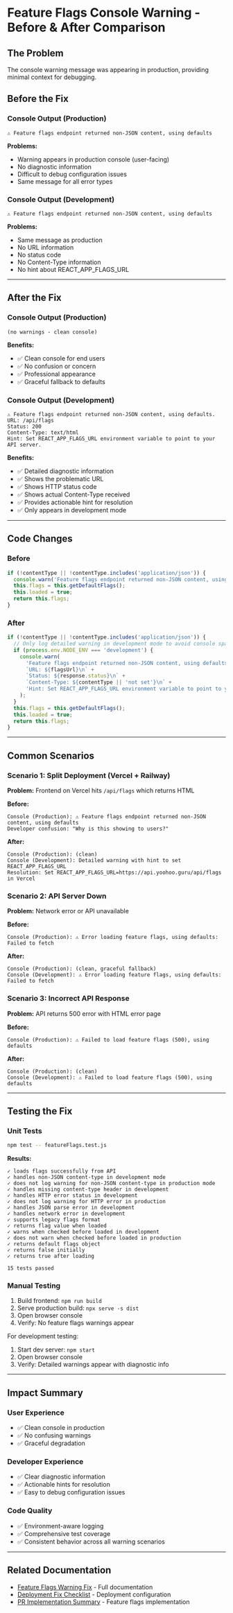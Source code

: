 # Feature Flags Console Warning - Before & After Comparison

## The Problem
The console warning message was appearing in production, providing minimal context for debugging.

## Before the Fix

### Console Output (Production)
```
⚠️ Feature flags endpoint returned non-JSON content, using defaults
```

**Problems:**
- Warning appears in production console (user-facing)
- No diagnostic information
- Difficult to debug configuration issues
- Same message for all error types

### Console Output (Development)
```
⚠️ Feature flags endpoint returned non-JSON content, using defaults
```

**Problems:**
- Same message as production
- No URL information
- No status code
- No Content-Type information
- No hint about REACT_APP_FLAGS_URL

---

## After the Fix

### Console Output (Production)
```
(no warnings - clean console)
```

**Benefits:**
- ✅ Clean console for end users
- ✅ No confusion or concern
- ✅ Professional appearance
- ✅ Graceful fallback to defaults

### Console Output (Development)
```
⚠️ Feature flags endpoint returned non-JSON content, using defaults.
URL: /api/flags
Status: 200
Content-Type: text/html
Hint: Set REACT_APP_FLAGS_URL environment variable to point to your API server.
```

**Benefits:**
- ✅ Detailed diagnostic information
- ✅ Shows the problematic URL
- ✅ Shows HTTP status code
- ✅ Shows actual Content-Type received
- ✅ Provides actionable hint for resolution
- ✅ Only appears in development mode

---

## Code Changes

### Before
```javascript
if (!contentType || !contentType.includes('application/json')) {
  console.warn('Feature flags endpoint returned non-JSON content, using defaults');
  this.flags = this.getDefaultFlags();
  this.loaded = true;
  return this.flags;
}
```

### After
```javascript
if (!contentType || !contentType.includes('application/json')) {
  // Only log detailed warning in development mode to avoid console spam
  if (process.env.NODE_ENV === 'development') {
    console.warn(
      'Feature flags endpoint returned non-JSON content, using defaults.\n' +
      `URL: ${flagsUrl}\n` +
      `Status: ${response.status}\n` +
      `Content-Type: ${contentType || 'not set'}\n` +
      'Hint: Set REACT_APP_FLAGS_URL environment variable to point to your API server.'
    );
  }
  this.flags = this.getDefaultFlags();
  this.loaded = true;
  return this.flags;
}
```

---

## Common Scenarios

### Scenario 1: Split Deployment (Vercel + Railway)
**Problem:** Frontend on Vercel hits `/api/flags` which returns HTML

**Before:**
```
Console (Production): ⚠️ Feature flags endpoint returned non-JSON content, using defaults
Developer confusion: "Why is this showing to users?"
```

**After:**
```
Console (Production): (clean)
Console (Development): Detailed warning with hint to set REACT_APP_FLAGS_URL
Resolution: Set REACT_APP_FLAGS_URL=https://api.yoohoo.guru/api/flags in Vercel
```

### Scenario 2: API Server Down
**Problem:** Network error or API unavailable

**Before:**
```
Console (Production): ⚠️ Error loading feature flags, using defaults: Failed to fetch
```

**After:**
```
Console (Production): (clean, graceful fallback)
Console (Development): ⚠️ Error loading feature flags, using defaults: Failed to fetch
```

### Scenario 3: Incorrect API Response
**Problem:** API returns 500 error with HTML error page

**Before:**
```
Console (Production): ⚠️ Failed to load feature flags (500), using defaults
```

**After:**
```
Console (Production): (clean)
Console (Development): ⚠️ Failed to load feature flags (500), using defaults
```

---

## Testing the Fix

### Unit Tests
```bash
npm test -- featureFlags.test.js
```

**Results:**
```
✓ loads flags successfully from API
✓ handles non-JSON content-type in development mode
✓ does not log warning for non-JSON content-type in production mode
✓ handles missing content-type header in development
✓ handles HTTP error status in development
✓ does not log warning for HTTP error in production
✓ handles JSON parse error in development
✓ handles network error in development
✓ supports legacy flags format
✓ returns flag value when loaded
✓ warns when checked before loaded in development
✓ does not warn when checked before loaded in production
✓ returns default flags object
✓ returns false initially
✓ returns true after loading

15 tests passed
```

### Manual Testing
1. Build frontend: `npm run build`
2. Serve production build: `npx serve -s dist`
3. Open browser console
4. Verify: No feature flags warnings appear

For development testing:
1. Start dev server: `npm start`
2. Open browser console
3. Verify: Detailed warnings appear with diagnostic info

---

## Impact Summary

### User Experience
- ✅ Clean console in production
- ✅ No confusing warnings
- ✅ Graceful degradation

### Developer Experience
- ✅ Clear diagnostic information
- ✅ Actionable hints for resolution
- ✅ Easy to debug configuration issues

### Code Quality
- ✅ Environment-aware logging
- ✅ Comprehensive test coverage
- ✅ Consistent behavior across all warning scenarios

---

## Related Documentation
- [Feature Flags Warning Fix](./FEATURE_FLAGS_WARNING_FIX.md) - Full documentation
- [Deployment Fix Checklist](../DEPLOYMENT_FIX_CHECKLIST.md) - Deployment configuration
- [PR Implementation Summary](../PR_IMPLEMENTATION_SUMMARY.md) - Feature flags implementation
